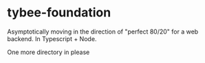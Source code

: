 # tybee-foundation

Asymptotically moving in the direction of "perfect 80/20" for a web backend.  In Typescript + Node.


One more directory in please
